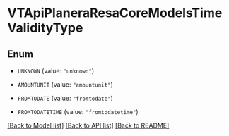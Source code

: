 # VTApiPlaneraResaCoreModelsTimeValidityType

## Enum


* `UNKNOWN` (value: `"unknown"`)

* `AMOUNTUNIT` (value: `"amountunit"`)

* `FROMTODATE` (value: `"fromtodate"`)

* `FROMTODATETIME` (value: `"fromtodatetime"`)


[[Back to Model list]](../README.md#documentation-for-models) [[Back to API list]](../README.md#documentation-for-api-endpoints) [[Back to README]](../README.md)


